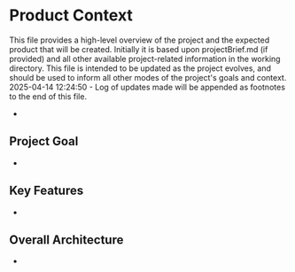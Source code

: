 # Product Context

This file provides a high-level overview of the project and the expected product that will be created. Initially it is based upon projectBrief.md (if provided) and all other available project-related information in the working directory. This file is intended to be updated as the project evolves, and should be used to inform all other modes of the project's goals and context.
2025-04-14 12:24:50 - Log of updates made will be appended as footnotes to the end of this file.

*

## Project Goal

*   

## Key Features

*   

## Overall Architecture

*